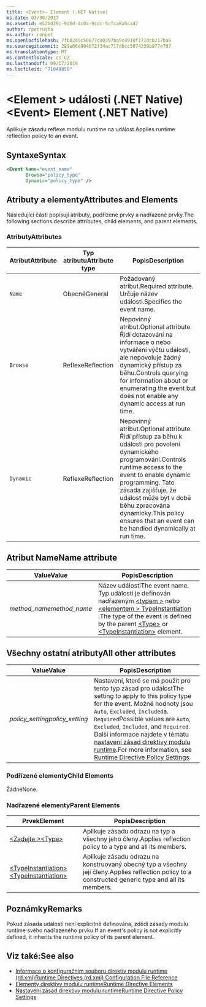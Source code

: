 ```yaml
---
title: <Event>– Element (.NET Native)
ms.date: 03/30/2017
ms.assetid: e53b029c-9d6d-4c0a-9cdc-5cfca8a5ca47
author: rpetrusha
ms.author: ronpet
ms.openlocfilehash: 7fb0245c50677da0397ba9c4918f171dcb217ba6
ms.sourcegitcommit: 289e06e904b72f34ac717dbcc5074239b977e707
ms.translationtype: MT
ms.contentlocale: cs-CZ
ms.lasthandoff: 09/17/2019
ms.locfileid: "71049850"
---
```

# <a name="event-element-net-native"></a><span data-ttu-id="17ae7-102">\<Element > události (.NET Native)</span><span class="sxs-lookup"><span data-stu-id="17ae7-102">\<Event> Element (.NET Native)</span></span>
<span data-ttu-id="17ae7-103">Aplikuje zásadu reflexe modulu runtime na událost.</span><span class="sxs-lookup"><span data-stu-id="17ae7-103">Applies runtime reflection policy to an event.</span></span>  
  
## <a name="syntax"></a><span data-ttu-id="17ae7-104">Syntaxe</span><span class="sxs-lookup"><span data-stu-id="17ae7-104">Syntax</span></span>  
  
```xml  
<Event Name="event_name"   
       Browse="policy_type"   
       Dynamic="policy_type" />  
```  
  
## <a name="attributes-and-elements"></a><span data-ttu-id="17ae7-105">Atributy a elementy</span><span class="sxs-lookup"><span data-stu-id="17ae7-105">Attributes and Elements</span></span>  
 <span data-ttu-id="17ae7-106">Následující části popisují atributy, podřízené prvky a nadřazené prvky.</span><span class="sxs-lookup"><span data-stu-id="17ae7-106">The following sections describe attributes, child elements, and parent elements.</span></span>  
  
### <a name="attributes"></a><span data-ttu-id="17ae7-107">Atributy</span><span class="sxs-lookup"><span data-stu-id="17ae7-107">Attributes</span></span>  
  
|<span data-ttu-id="17ae7-108">Atribut</span><span class="sxs-lookup"><span data-stu-id="17ae7-108">Attribute</span></span>|<span data-ttu-id="17ae7-109">Typ atributu</span><span class="sxs-lookup"><span data-stu-id="17ae7-109">Attribute type</span></span>|<span data-ttu-id="17ae7-110">Popis</span><span class="sxs-lookup"><span data-stu-id="17ae7-110">Description</span></span>|  
|---------------|--------------------|-----------------|  
|`Name`|<span data-ttu-id="17ae7-111">Obecné</span><span class="sxs-lookup"><span data-stu-id="17ae7-111">General</span></span>|<span data-ttu-id="17ae7-112">Požadovaný atribut.</span><span class="sxs-lookup"><span data-stu-id="17ae7-112">Required attribute.</span></span> <span data-ttu-id="17ae7-113">Určuje název události.</span><span class="sxs-lookup"><span data-stu-id="17ae7-113">Specifies the event name.</span></span>|  
|`Browse`|<span data-ttu-id="17ae7-114">Reflexe</span><span class="sxs-lookup"><span data-stu-id="17ae7-114">Reflection</span></span>|<span data-ttu-id="17ae7-115">Nepovinný atribut.</span><span class="sxs-lookup"><span data-stu-id="17ae7-115">Optional attribute.</span></span> <span data-ttu-id="17ae7-116">Řídí dotazování na informace o nebo vytváření výčtu události, ale nepovoluje žádný dynamický přístup za běhu.</span><span class="sxs-lookup"><span data-stu-id="17ae7-116">Controls querying for information about or enumerating the event but does not enable any dynamic access at run time.</span></span>|  
|`Dynamic`|<span data-ttu-id="17ae7-117">Reflexe</span><span class="sxs-lookup"><span data-stu-id="17ae7-117">Reflection</span></span>|<span data-ttu-id="17ae7-118">Nepovinný atribut.</span><span class="sxs-lookup"><span data-stu-id="17ae7-118">Optional attribute.</span></span> <span data-ttu-id="17ae7-119">Řídí přístup za běhu k události pro povolení dynamického programování.</span><span class="sxs-lookup"><span data-stu-id="17ae7-119">Controls runtime access to the event to enable dynamic programming.</span></span> <span data-ttu-id="17ae7-120">Tato zásada zajišťuje, že událost může být v době běhu zpracována dynamicky.</span><span class="sxs-lookup"><span data-stu-id="17ae7-120">This policy ensures that an event can be handled dynamically at run time.</span></span>|  
  
## <a name="name-attribute"></a><span data-ttu-id="17ae7-121">Atribut Name</span><span class="sxs-lookup"><span data-stu-id="17ae7-121">Name attribute</span></span>  
  
|<span data-ttu-id="17ae7-122">Value</span><span class="sxs-lookup"><span data-stu-id="17ae7-122">Value</span></span>|<span data-ttu-id="17ae7-123">Popis</span><span class="sxs-lookup"><span data-stu-id="17ae7-123">Description</span></span>|  
|-----------|-----------------|  
|<span data-ttu-id="17ae7-124">*method_name*</span><span class="sxs-lookup"><span data-stu-id="17ae7-124">*method_name*</span></span>|<span data-ttu-id="17ae7-125">Název události</span><span class="sxs-lookup"><span data-stu-id="17ae7-125">The event name.</span></span> <span data-ttu-id="17ae7-126">Typ události je definován nadřazeným [ \<typem >](type-element-net-native.md) nebo [ \<elementem > TypeInstantiation](typeinstantiation-element-net-native.md) .</span><span class="sxs-lookup"><span data-stu-id="17ae7-126">The type of the event is defined by the parent [\<Type>](type-element-net-native.md) or [\<TypeInstantiation>](typeinstantiation-element-net-native.md) element.</span></span>|  
  
## <a name="all-other-attributes"></a><span data-ttu-id="17ae7-127">Všechny ostatní atributy</span><span class="sxs-lookup"><span data-stu-id="17ae7-127">All other attributes</span></span>  
  
|<span data-ttu-id="17ae7-128">Value</span><span class="sxs-lookup"><span data-stu-id="17ae7-128">Value</span></span>|<span data-ttu-id="17ae7-129">Popis</span><span class="sxs-lookup"><span data-stu-id="17ae7-129">Description</span></span>|  
|-----------|-----------------|  
|<span data-ttu-id="17ae7-130">*policy_setting*</span><span class="sxs-lookup"><span data-stu-id="17ae7-130">*policy_setting*</span></span>|<span data-ttu-id="17ae7-131">Nastavení, které se má použít pro tento typ zásad pro událost</span><span class="sxs-lookup"><span data-stu-id="17ae7-131">The setting to apply to this policy type for the event.</span></span> <span data-ttu-id="17ae7-132">Možné hodnoty jsou `Auto`, `Excluded`, `Included`a. `Required`</span><span class="sxs-lookup"><span data-stu-id="17ae7-132">Possible values are `Auto`, `Excluded`, `Included`, and `Required`.</span></span> <span data-ttu-id="17ae7-133">Další informace najdete v tématu [nastavení zásad direktivy modulu runtime](runtime-directive-policy-settings.md).</span><span class="sxs-lookup"><span data-stu-id="17ae7-133">For more information, see [Runtime Directive Policy Settings](runtime-directive-policy-settings.md).</span></span>|  
  
### <a name="child-elements"></a><span data-ttu-id="17ae7-134">Podřízené elementy</span><span class="sxs-lookup"><span data-stu-id="17ae7-134">Child Elements</span></span>  
 <span data-ttu-id="17ae7-135">Žádné</span><span class="sxs-lookup"><span data-stu-id="17ae7-135">None.</span></span>  
  
### <a name="parent-elements"></a><span data-ttu-id="17ae7-136">Nadřazené elementy</span><span class="sxs-lookup"><span data-stu-id="17ae7-136">Parent Elements</span></span>  
  
|<span data-ttu-id="17ae7-137">Prvek</span><span class="sxs-lookup"><span data-stu-id="17ae7-137">Element</span></span>|<span data-ttu-id="17ae7-138">Popis</span><span class="sxs-lookup"><span data-stu-id="17ae7-138">Description</span></span>|  
|-------------|-----------------|  
|[<span data-ttu-id="17ae7-139">\<Zadejte ></span><span class="sxs-lookup"><span data-stu-id="17ae7-139">\<Type></span></span>](type-element-net-native.md)|<span data-ttu-id="17ae7-140">Aplikuje zásadu odrazu na typ a všechny jeho členy.</span><span class="sxs-lookup"><span data-stu-id="17ae7-140">Applies reflection policy to a type and all its members.</span></span>|  
|[<span data-ttu-id="17ae7-141">\<TypeInstantiation></span><span class="sxs-lookup"><span data-stu-id="17ae7-141">\<TypeInstantiation></span></span>](typeinstantiation-element-net-native.md)|<span data-ttu-id="17ae7-142">Aplikuje zásadu odrazu na konstruovaný obecný typ a všechny její členy.</span><span class="sxs-lookup"><span data-stu-id="17ae7-142">Applies reflection policy to a constructed generic type and all its members.</span></span>|  
  
## <a name="remarks"></a><span data-ttu-id="17ae7-143">Poznámky</span><span class="sxs-lookup"><span data-stu-id="17ae7-143">Remarks</span></span>  
 <span data-ttu-id="17ae7-144">Pokud zásada události není explicitně definována, zdědí zásady modulu runtime svého nadřazeného prvku.</span><span class="sxs-lookup"><span data-stu-id="17ae7-144">If an event's policy is not explicitly defined, it inherits the runtime policy of its parent element.</span></span>  
  
## <a name="see-also"></a><span data-ttu-id="17ae7-145">Viz také:</span><span class="sxs-lookup"><span data-stu-id="17ae7-145">See also</span></span>

- [<span data-ttu-id="17ae7-146">Informace o konfiguračním souboru direktiv modulu runtime (rd.xml)</span><span class="sxs-lookup"><span data-stu-id="17ae7-146">Runtime Directives (rd.xml) Configuration File Reference</span></span>](runtime-directives-rd-xml-configuration-file-reference.md)
- [<span data-ttu-id="17ae7-147">Elementy direktivy modulu runtime</span><span class="sxs-lookup"><span data-stu-id="17ae7-147">Runtime Directive Elements</span></span>](runtime-directive-elements.md)
- [<span data-ttu-id="17ae7-148">Nastavení zásad direktivy modulu runtime</span><span class="sxs-lookup"><span data-stu-id="17ae7-148">Runtime Directive Policy Settings</span></span>](runtime-directive-policy-settings.md)
